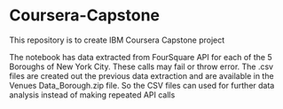 # Coursera-Capstone
This repository is to create IBM Coursera Capstone project

The notebook has data extracted from FourSquare API for each of the 5 Boroughs of New York City. These calls may fail or throw error. The .csv files are created out the previous data extraction and are available in the Venues Data_Borough.zip file. So the CSV files can used for further data analysis instead of making repeated API calls
